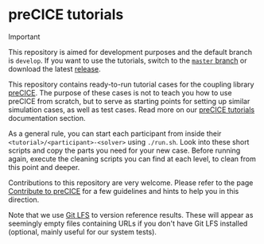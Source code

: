# preCICE tutorials

> [!IMPORTANT]  
> This repository is aimed for development purposes and the default branch is `develop`. If you want to use the tutorials, switch to the [`master` branch](https://github.com/precice/tutorials/tree/master) or download the latest [release](https://github.com/precice/tutorials/releases).

This repository contains ready-to-run tutorial cases for the coupling library [preCICE](https://precice.org/).
The purpose of these cases is not to teach you how to use preCICE from scratch, but to serve as starting points for setting up similar simulation cases, as well as test cases. Read more on our [preCICE tutorials](https://precice.org/tutorials.html) documentation section.

As a general rule, you can start each participant from inside their `<tutorial>/<participant>-<solver>` using `./run.sh`. Look into these short scripts and copy the parts you need for your new case. Before running again, execute the cleaning scripts you can find at each level, to clean from this point and deeper.

Contributions to this repository are very welcome. Please refer to the page [Contribute to preCICE](https://precice.org/community-contribute-to-precice.html) for a few guidelines and hints to help you in this direction.

Note that we use [Git LFS](https://git-lfs.com/) to version reference results. These will appear as seemingly empty files containing URLs if you don't have Git LFS installed (optional, mainly useful for our system tests).
